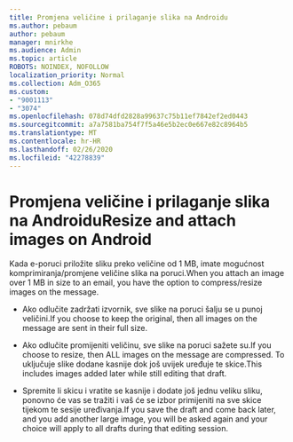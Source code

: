 ```yaml
---
title: Promjena veličine i prilaganje slika na Androidu
ms.author: pebaum
author: pebaum
manager: mnirkhe
ms.audience: Admin
ms.topic: article
ROBOTS: NOINDEX, NOFOLLOW
localization_priority: Normal
ms.collection: Adm_O365
ms.custom:
- "9001113"
- "3074"
ms.openlocfilehash: 078d74dfd2828a99637c75b11ef7842ef2ed0443
ms.sourcegitcommit: a7a7581ba754f7f5a46e5b2ec0e667e82c8964b5
ms.translationtype: MT
ms.contentlocale: hr-HR
ms.lasthandoff: 02/26/2020
ms.locfileid: "42278839"
---
```

# <a name="resize-and-attach-images-on-android"></a><span data-ttu-id="f74b0-102">Promjena veličine i prilaganje slika na Androidu</span><span class="sxs-lookup"><span data-stu-id="f74b0-102">Resize and attach images on Android</span></span>

<span data-ttu-id="f74b0-103">Kada e-poruci priložite sliku preko veličine od 1 MB, imate mogućnost komprimiranja/promjene veličine slika na poruci.</span><span class="sxs-lookup"><span data-stu-id="f74b0-103">When you attach an image over 1 MB in size to an email, you have the option to compress/resize images on the message.</span></span>
 
- <span data-ttu-id="f74b0-104">Ako odlučite zadržati izvornik, sve slike na poruci šalju se u punoj veličini.</span><span class="sxs-lookup"><span data-stu-id="f74b0-104">If you choose to keep the original, then all images on the message are sent in their full size.</span></span>
 
- <span data-ttu-id="f74b0-105">Ako odlučite promijeniti veličinu, sve slike na poruci sažete su.</span><span class="sxs-lookup"><span data-stu-id="f74b0-105">If you choose to resize, then ALL images on the message are compressed.</span></span>  <span data-ttu-id="f74b0-106">To uključuje slike dodane kasnije dok još uvijek uređuje te skice.</span><span class="sxs-lookup"><span data-stu-id="f74b0-106">This includes images added later while still editing that draft.</span></span>
 
- <span data-ttu-id="f74b0-107">Spremite li skicu i vratite se kasnije i dodate još jednu veliku sliku, ponovno će vas se tražiti i vaš će se izbor primijeniti na sve skice tijekom te sesije uređivanja.</span><span class="sxs-lookup"><span data-stu-id="f74b0-107">If you save the draft and come back later, and you add another large image, you will be asked again and your choice will apply to all drafts during that editing session.</span></span>
 

